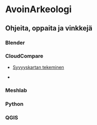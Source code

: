# AvoinArkeologi
## Ohjeita, oppaita ja vinkkejä

### Blender

### CloudCompare

- [Syvyyskartan tekeminen](https://github.com/nikolaipaukkonen/AvoinArkeologi/blob/main/CloudCompare_Syvyyskartta/CloudCompare_syvyyskartta.md)

- 

### Meshlab

### Python

### QGIS

